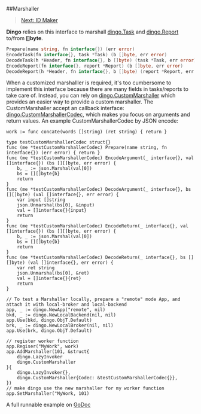 ##Marshaller
> [Next: ID Maker](id_maker.md)

__Dingo__ relies on this interface to marshall [dingo.Task](https://godoc.org/github.com/mission-liao/dingo#Task) and [dingo.Report](https://godoc.org/github.com/mission-liao/dingo#Report) to/from __[]byte__.
```go
Prepare(name string, fn interface{}) (err error)
EncodeTask(fn interface{}, task *Task) (b []byte, err error)
DecodeTask(h *Header, fn interface{}, b []byte) (task *Task, err error)
EncodeReport(fn interface{}, report *Report) (b []byte, err error)
DecodeReport(h *Header, fn interface{}, b []byte) (report *Report, err error)
```
When a customized marshalller is required, it's too cumbersome to implement this interface because there are many fields in tasks/reports to take care of. Instead, you can rely on [dingo.CustomMarshaller](https://godoc.org/github.com/mission-liao/dingo#CustomMarshaller) which provides an easier way to provide a custom marshaller. The CustomMarshaller accept an callback interface: [dingo.CustomMarshallerCodec](https://godoc.org/github.com/mission-liao/dingo#CustomMarshallerCodec), which makes you focus on arguments and return values. An example CustomMarshallerCodec by JSON encode:
```
work := func concate(words []string) (ret string) { return }

type testCustomMarshallerCodec struct{}
func (me *testCustomMarshallerCodec) Prepare(name string, fn interface{}) (err error) { return }
func (me *testCustomMarshallerCodec) EncodeArgument(_ interface{}, val []interface{}) (bs [][]byte, err error) {
	b, _ := json.Marshal(val[0])
	bs = [][]byte{b}
	return
}
func (me *testCustomMarshallerCodec) DecodeArgument(_ interface{}, bs [][]byte) (val []interface{}, err error) {
	var input []string
	json.Unmarshal(bs[0], &input)
	val = []interface{}{input}
	return
}
func (me *testCustomMarshallerCodec) EncodeReturn(_ interface{}, val []interface{}) (bs [][]byte, err error) {
	b, _ := json.Marshal(val[0])
	bs = [][]byte{b}
	return
}
func (me *testCustomMarshallerCodec) DecodeReturn(_ interface{}, bs [][]byte) (val []interface{}, err error) {
	var ret string
	json.Unmarshal(bs[0], &ret)
	val = []interface{}{ret}
	return
}

// To test a Marshaller locally, prepare a "remote" mode App, and attach it with local-broker and local-backend
app, _ := dingo.NewApp("remote", nil)
bkd, _ := dingo.NewLocalBackend(nil, nil)
app.Use(bkd, dingo.ObjT.Default)
brk, _ := dingo.NewLocalBroker(nil, nil)
app.Use(brk, dingo.ObjT.Default)

// register worker function
app.Regiser("MyWork", work)
app.AddMarshaller(101, &struct{
    dingo.LazyInvoker
    dingo.CustomMarshaller
}{
    dingo.LazyInvoker{},
    dingo.CustomMarshaller{Codec: &testCustomMarshallerCodec{}},
})
// make dingo use the new marshaller for my worker function
app.SetMarshaller("MyWork, 101)
```
A full runnable example on [GoDoc](https://godoc.org/github.com/mission-liao/dingo#example-CustomMarshallerCodec)
